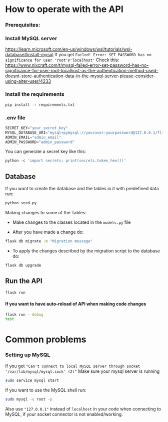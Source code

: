 # How to operate with the API

### Prerequisites:

### Install MySQL server
https://learn.microsoft.com/en-us/windows/wsl/tutorials/wsl-database#install-mysql
If you get `Failed! Error: SET PASSWORD has no significance for user 'root'@'localhost'`
Check this: https://www.nixcraft.com/t/mysql-failed-error-set-password-has-no-significance-for-user-root-localhost-as-the-authentication-method-used-doesnt-store-authentication-data-in-the-mysql-server-please-consider-using-alter-user/4233

### Install the requirements

```bash
pip install -r requirements.txt
```
### .env file

```python
SECRET_KEY="your_secret_key"
MYSQL_DATABASE_URI="mysql+pymysql://youruser:yourpassword@127.0.0.1/flights_users"
ADMIN_EMAIL="admin_email"
ADMIN_PASSWORD="admin_password"
```
You can generate a secret key like this:

```python
python -c 'import secrets; print(secrets.token_hex())'
```
## Database

If you want to create the database and the tables in it with predefined data run:
```bash
python seed.py
```
Making changes to some of the Tables:

* Make changes to the classes located in the `models.py` file

* After you have made a change do: 

```bash
flask db migrate -m "Migration message"
```
 * To apply the changes described by the migration script to the database do:

```bash
flask db upgrade
```

## Run the API

```bash
flask run
```
#### If you want to have auto-reload of API when making code changes 

```bash
flask run --debug
test
```
# Common problems

### Setting up MySQL

If you get `"Can't connect to local MySQL server through socket '/var/lib/mysql/mysql.sock' (2)"`
Make sure your mysql server is running 

```bash
sudo service mysql start
```
If you want to use the MySQL shell run:
```bash
sudo mysql -u root -p
```
Also use `"127.0.0.1"` instead of `localhost` in your code when connecting to MySQL, if your socket connector is not enabled/working.
